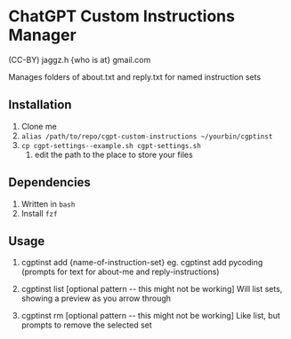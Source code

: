 # ChatGPT Custom Instructions Manager

(CC-BY) jaggz.h {who is at} gmail.com

Manages folders of about.txt and reply.txt for named instruction sets

## Installation

1. Clone me
1. `alias /path/to/repo/cgpt-custom-instructions ~/yourbin/cgptinst`
1. `cp cgpt-settings--example.sh cgpt-settings.sh`
    1. edit the path to the place to store your files

## Dependencies
1. Written in `bash`
1. Install `fzf`

## Usage

1. cgptinst add {name-of-instruction-set}
   eg.  cgptinst add pycoding
   (prompts for text for about-me and reply-instructions)

1. cgptinst list [optional pattern -- this might not be working]
   Will list sets, showing a preview as you arrow through

1. cgptinst rm [optional pattern -- this might not be working]
   Like list, but prompts to remove the selected set
